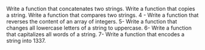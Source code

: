 Write a function that concatenates two strings.
Write a function that copies a string.
Write a function that compares two strings.
4 - Write a function that reverses the content of an array of integers.
5- Write a function that changes all lowercase letters of a string to uppercase.
6- Write a function that capitalizes all words of a string.
7- Write a function that encodes a string into 1337.
